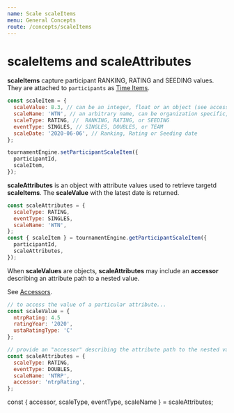 ```yaml
---
name: Scale scaleItems
menu: General Concepts
route: /concepts/scaleItems
---
```


# scaleItems and scaleAttributes

**scaleItems** capture participant RANKING, RATING and SEEDING values. They are attached to `participants` as [Time Items](/concepts/timeItems).

```js
const scaleItem = {
  scaleValue: 8.3, // can be an integer, float or an object (see accessor below)
  scaleName: 'WTN', // an arbitrary name, can be organization specific, e.g. 'NTRP' or 'UTR'
  scaleType: RATING, //  RANKING, RATING, or SEEDING
  eventType: SINGLES, // SINGLES, DOUBLES, or TEAM
  scaleDate: '2020-06-06', // Ranking, Rating or Seeding date
};

tournamentEngine.setParticipantScaleItem({
  participantId,
  scaleItem,
});
```

**scaleAttributes** is an object with attribute values used to retrieve targetd **scaleItems**. The **scaleValue** with the latest date is returned.

```js
const scaleAttributes = {
  scaleType: RATING,
  eventType: SINGLES,
  scaleName: 'WTN',
};
const { scaleItem } = tournamentEngine.getParticipantScaleItem({
  participantId,
  scaleAttributes,
});
```

When **scaleValues** are objects, **scaleAttributes** may include an **accessor** describing an attribute path to a nested value.

See [Accessors](/concepts/accessors).

```js
// to access the value of a particular attribute...
const scaleValue = {
  ntrpRating: 4.5
  ratingYear: '2020',
  ustaRatingType: 'C'
};

// provide an "accessor" describing the attribute path to the nested value in the scaleValue.
const scaleAttributes = {
  scaleType: RATING,
  eventType: DOUBLES,
  scaleName: 'NTRP',
  accessor: 'ntrpRating',
};
```

const { accessor, scaleType, eventType, scaleName } = scaleAttributes;
